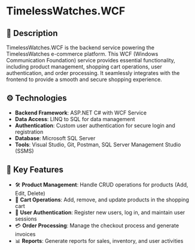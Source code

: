 # TimelessWatches.WCF

## 📝 Description

TimelessWatches.WCF is the backend service powering the TimelessWatches e-commerce platform. This WCF (Windows Communication Foundation) service provides essential functionality, including product management, shopping cart operations, user authentication, and order processing. It seamlessly integrates with the frontend to provide a smooth and secure shopping experience.

## ⚙️ Technologies

- **Backend Framework**: ASP.NET C# with WCF Service
- **Data Access**: LINQ to SQL for data management
- **Authentication**: Custom user authentication for secure login and registration
- **Database**: Microsoft SQL Server
- **Tools**: Visual Studio, Git, Postman, SQL Server Management Studio (SSMS)

## 🔑 Key Features

- 🛠️ **Product Management**: Handle CRUD operations for products (Add, Edit, Delete)
- 🛒 **Cart Operations**: Add, remove, and update products in the shopping cart
- 🔐 **User Authentication**: Register new users, log in, and maintain user sessions
- 💳 **Order Processing**: Manage the checkout process and generate invoices
- 📊 **Reports**: Generate reports for sales, inventory, and user activities




